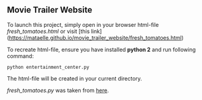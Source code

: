 ## Movie Trailer Website

To launch this project, simply open in your browser html-file *fresh_tomatoes.html* or visit [this link] (https://mataelle.github.io/movie_trailer_website/fresh_tomatoes.html)

To recreate html-file, ensure you have installed **python 2** and run following command:

   ```python entertainment_center.py```

The html-file will be created in your current directory.

*fresh_tomatoes.py* was taken from [here](https://github.com/adarsh0806/ud036_StarterCode/blob/master/fresh_tomatoes.py).